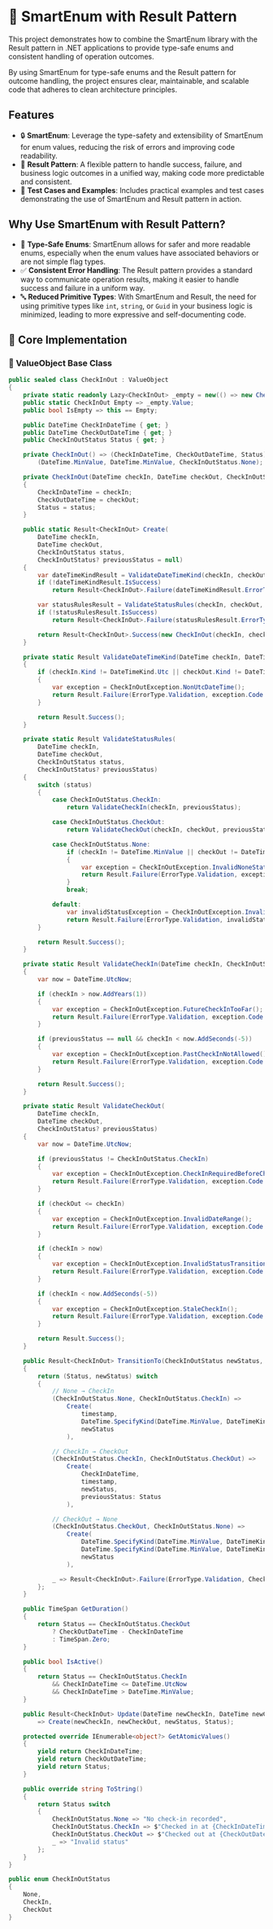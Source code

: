 # 🚀 SmartEnum with Result Pattern
This project demonstrates how to combine the SmartEnum library with the Result pattern in .NET applications to provide type-safe enums and consistent handling of operation outcomes.

By using SmartEnum for type-safe enums and the Result pattern for outcome handling, the project ensures clear, maintainable, and scalable code that adheres to clean architecture principles.

## Features
- 🔒 **SmartEnum**: Leverage the type-safety and extensibility of SmartEnum for enum values, reducing the risk of errors and improving code readability.
- 🔄 **Result Pattern**: A flexible pattern to handle success, failure, and business logic outcomes in a unified way, making code more predictable and consistent.
- 🧪 **Test Cases and Examples**: Includes practical examples and test cases demonstrating the use of SmartEnum and Result pattern in action.

## Why Use SmartEnum with Result Pattern?
- 🔐 **Type-Safe Enums**: SmartEnum allows for safer and more readable enums, especially when the enum values have associated behaviors or are not simple flag types.
- ✅ **Consistent Error Handling**: The Result pattern provides a standard way to communicate operation results, making it easier to handle success and failure in a uniform way.
- 🔤 **Reduced Primitive Types**: With SmartEnum and Result, the need for using primitive types like `int`, `string`, or `Guid` in your business logic is minimized, leading to more expressive and self-documenting code.

## 📌 Core Implementation

### 🔹 ValueObject Base Class
```csharp
public sealed class CheckInOut : ValueObject
{
    private static readonly Lazy<CheckInOut> _empty = new(() => new CheckInOut());
    public static CheckInOut Empty => _empty.Value;
    public bool IsEmpty => this == Empty;

    public DateTime CheckInDateTime { get; }
    public DateTime CheckOutDateTime { get; }
    public CheckInOutStatus Status { get; }

    private CheckInOut() => (CheckInDateTime, CheckOutDateTime, Status) =
        (DateTime.MinValue, DateTime.MinValue, CheckInOutStatus.None);

    private CheckInOut(DateTime checkIn, DateTime checkOut, CheckInOutStatus status)
    {
        CheckInDateTime = checkIn;
        CheckOutDateTime = checkOut;
        Status = status;
    }

    public static Result<CheckInOut> Create(
        DateTime checkIn,
        DateTime checkOut,
        CheckInOutStatus status,
        CheckInOutStatus? previousStatus = null)
    {
        var dateTimeKindResult = ValidateDateTimeKind(checkIn, checkOut);
        if (!dateTimeKindResult.IsSuccess)
            return Result<CheckInOut>.Failure(dateTimeKindResult.ErrorType, dateTimeKindResult.Errors);

        var statusRulesResult = ValidateStatusRules(checkIn, checkOut, status, previousStatus);
        if (!statusRulesResult.IsSuccess)
            return Result<CheckInOut>.Failure(statusRulesResult.ErrorType, statusRulesResult.Errors);

        return Result<CheckInOut>.Success(new CheckInOut(checkIn, checkOut, status));
    }

    private static Result ValidateDateTimeKind(DateTime checkIn, DateTime checkOut)
    {
        if (checkIn.Kind != DateTimeKind.Utc || checkOut.Kind != DateTimeKind.Utc)
        {
            var exception = CheckInOutException.NonUtcDateTime();
            return Result.Failure(ErrorType.Validation, exception.Code.ToString(), exception.Message.ToString());
        }

        return Result.Success();
    }

    private static Result ValidateStatusRules(
        DateTime checkIn,
        DateTime checkOut,
        CheckInOutStatus status,
        CheckInOutStatus? previousStatus)
    {
        switch (status)
        {
            case CheckInOutStatus.CheckIn:
                return ValidateCheckIn(checkIn, previousStatus);

            case CheckInOutStatus.CheckOut:
                return ValidateCheckOut(checkIn, checkOut, previousStatus);

            case CheckInOutStatus.None:
                if (checkIn != DateTime.MinValue || checkOut != DateTime.MinValue)
                {
                    var exception = CheckInOutException.InvalidNoneState();
                    return Result.Failure(ErrorType.Validation, exception.Code.ToString(), exception.Message.ToString());
                }
                break;

            default:
                var invalidStatusException = CheckInOutException.InvalidStatus();
                return Result.Failure(ErrorType.Validation, invalidStatusException.Code.ToString(), invalidStatusException.Message.ToString());
        }

        return Result.Success();
    }

    private static Result ValidateCheckIn(DateTime checkIn, CheckInOutStatus? previousStatus)
    {
        var now = DateTime.UtcNow;

        if (checkIn > now.AddYears(1))
        {
            var exception = CheckInOutException.FutureCheckInTooFar();
            return Result.Failure(ErrorType.Validation, exception.Code.ToString(), exception.Message.ToString());
        }

        if (previousStatus == null && checkIn < now.AddSeconds(-5))
        {
            var exception = CheckInOutException.PastCheckInNotAllowed();
            return Result.Failure(ErrorType.Validation, exception.Code.ToString(), exception.Message.ToString());
        }

        return Result.Success();
    }

    private static Result ValidateCheckOut(
        DateTime checkIn,
        DateTime checkOut,
        CheckInOutStatus? previousStatus)
    {
        var now = DateTime.UtcNow;

        if (previousStatus != CheckInOutStatus.CheckIn)
        {
            var exception = CheckInOutException.CheckInRequiredBeforeCheckOut();
            return Result.Failure(ErrorType.Validation, exception.Code.ToString(), exception.Message.ToString());
        }

        if (checkOut <= checkIn)
        {
            var exception = CheckInOutException.InvalidDateRange();
            return Result.Failure(ErrorType.Validation, exception.Code.ToString(), exception.Message.ToString());
        }

        if (checkIn > now)
        {
            var exception = CheckInOutException.InvalidStatusTransition();
            return Result.Failure(ErrorType.Validation, exception.Code.ToString(), exception.Message.ToString());
        }

        if (checkIn < now.AddSeconds(-5))
        {
            var exception = CheckInOutException.StaleCheckIn();
            return Result.Failure(ErrorType.Validation, exception.Code.ToString(), exception.Message.ToString());
        }

        return Result.Success();
    }

    public Result<CheckInOut> TransitionTo(CheckInOutStatus newStatus, DateTime timestamp)
    {
        return (Status, newStatus) switch
        {
            // None → CheckIn
            (CheckInOutStatus.None, CheckInOutStatus.CheckIn) =>
                Create(
                    timestamp,
                    DateTime.SpecifyKind(DateTime.MinValue, DateTimeKind.Utc),
                    newStatus
                ),

            // CheckIn → CheckOut
            (CheckInOutStatus.CheckIn, CheckInOutStatus.CheckOut) =>
                Create(
                    CheckInDateTime,
                    timestamp,
                    newStatus,
                    previousStatus: Status
                ),

            // CheckOut → None
            (CheckInOutStatus.CheckOut, CheckInOutStatus.None) =>
                Create(
                    DateTime.SpecifyKind(DateTime.MinValue, DateTimeKind.Utc),
                    DateTime.SpecifyKind(DateTime.MinValue, DateTimeKind.Utc),
                    newStatus
                ),

            _ => Result<CheckInOut>.Failure(ErrorType.Validation, CheckInOutException.InvalidStatusTransition().Code.ToString(), CheckInOutException.InvalidStatusTransition().Message.ToString())
        };
    }

    public TimeSpan GetDuration()
    {
        return Status == CheckInOutStatus.CheckOut
            ? CheckOutDateTime - CheckInDateTime
            : TimeSpan.Zero;
    }

    public bool IsActive()
    {
        return Status == CheckInOutStatus.CheckIn
            && CheckInDateTime <= DateTime.UtcNow
            && CheckInDateTime > DateTime.MinValue;
    }

    public Result<CheckInOut> Update(DateTime newCheckIn, DateTime newCheckOut, CheckInOutStatus newStatus)
        => Create(newCheckIn, newCheckOut, newStatus, Status);

    protected override IEnumerable<object?> GetAtomicValues()
    {
        yield return CheckInDateTime;
        yield return CheckOutDateTime;
        yield return Status;
    }

    public override string ToString()
    {
        return Status switch
        {
            CheckInOutStatus.None => "No check-in recorded",
            CheckInOutStatus.CheckIn => $"Checked in at {CheckInDateTime:u}",
            CheckInOutStatus.CheckOut => $"Checked out at {CheckOutDateTime:u} (Duration: {GetDuration():hh\\:mm})",
            _ => "Invalid status"
        };
    }
}

public enum CheckInOutStatus
{
    None,
    CheckIn,
    CheckOut
}

```

